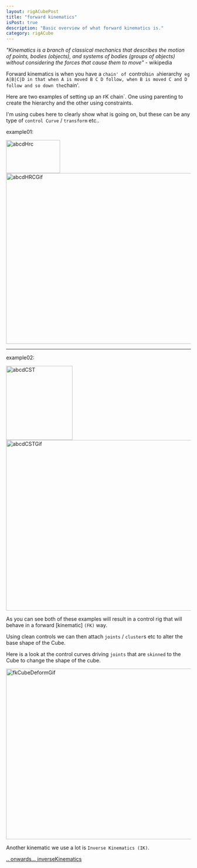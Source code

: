 ```yaml
---
layout: rigACubePost
title: "forward kinematics"
isPost: true
description: "Basic overview of what forward kinematics is."
category: rigACube
---
```


*"Kinematics is a branch of classical mechanics that describes the motion 
of points, bodies (objects), and systems of bodies (groups of objects) 
without considering the forces that cause them to move"* - wikipedia

Forward kinematics is when you have a `chain' of `controls` in a `hierarchy` 
eg A|B|C|D in that when A is moved B C D follow, when B is moved C and D 
follow and so down the `chain'. 

Here are two examples of setting up an `F`K chain`. One using parenting to create
the hierarchy and the other using constraints.

I'm using cubes here to clearly show what is going on, but these can be 
any type of `control Curve` / `transform`  etc..

example01:

<img src="http://www.anim83d.com/images/examples/ABCD_hrc.png" width="147" height="90" alt="abcdHrc">

<img src="http://www.anim83d.com/images/examples/fkHrc.gif" width="538" height="465" alt="abcdHRCGif">

<hr>

example02:

<img src="http://www.anim83d.com/images/examples/ABCD_cst.png" width="181" height="202" alt="abcdCST">

<img src="http://www.anim83d.com/images/examples/fkCST.gif" width="538" height="465" alt="abcdCSTGif">

As you can see both of these examples will result in a control rig that 
will behave in a forward [kinematic] `(FK)` way.

Using clean controls we can then attach `joints` / `cluster`s etc to alter 
the base shape of the Cube.

Here is a look at the control curves driving `joints` that are `skinned` to the
Cube to change the shape of the cube.

<img src="http://www.anim83d.com/images/examples/cubeFKDeform.gif" width="538" height="465" alt="fkCubeDeformGif">

Another kinematic we use a lot is `Inverse Kinematics (IK)`.

[.. onwards... inverseKinematics](2019-09-15-inversekinematics.md)
